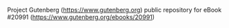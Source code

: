 Project Gutenberg (https://www.gutenberg.org) public repository for eBook #20991 (https://www.gutenberg.org/ebooks/20991)
